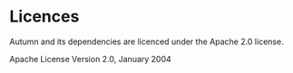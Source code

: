 # Licences

Autumn and its dependencies are licenced under the Apache 2.0 license.

<div class="white-box">
                                Apache License
                           Version 2.0, January 2004
                       

</div>